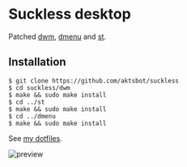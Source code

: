 # Suckless desktop

Patched [dwm](https://dwm.suckless.org/), [dmenu](https://tools.suckless.org/dmenu/) and [st](https://st.suckless.org/).

## Installation

```
$ git clone https://github.com/aktsbot/suckless
$ cd suckless/dwm
$ make && sudo make install
$ cd ../st
$ make && sudo make install
$ cd ../dmenu
$ make && sudo make install
```

See [my dotfiles](https://github.com/aktsbot/dotfiles/).

![preview](https://www.aktsbot.in/pub/scrots/slack_dwm_01.png)
